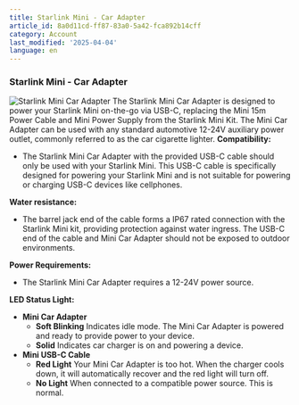 ```yaml
---
title: Starlink Mini - Car Adapter
article_id: 8a0d11cd-ff87-83a0-5a42-fca892b14cff
category: Account
last_modified: '2025-04-04'
language: en
---
```


### Starlink Mini - Car Adapter
![Starlink Mini Car Adapter](https://www.starlink.com/public-files/starlink_mini_car_adapter.png)
The Starlink Mini Car Adapter is designed to power your Starlink Mini on-the-go via USB-C, replacing the Mini 15m Power Cable and Mini Power Supply from the Starlink Mini Kit. The Mini Car Adapter can be used with any standard automotive 12-24V auxiliary power outlet, commonly referred to as the car cigarette lighter.
**Compatibility:**
  * The Starlink Mini Car Adapter with the provided USB-C cable should only be used with your Starlink Mini. This USB-C cable is specifically designed for powering your Starlink Mini and is not suitable for powering or charging USB-C devices like cellphones.


**Water resistance:**
  * The barrel jack end of the cable forms a IP67 rated connection with the Starlink Mini kit, providing protection against water ingress. The USB-C end of the cable and Mini Car Adapter should not be exposed to outdoor environments.


**Power Requirements:**
  * The Starlink Mini Car Adapter requires a 12-24V power source.


**LED Status Light:**
  * **Mini Car Adapter**
    * **Soft Blinking** Indicates idle mode. The Mini Car Adapter is powered and ready to provide power to your device.
    * **Solid** Indicates car charger is on and powering a device.
  * **Mini USB-C Cable**
    * **Red Light** Your Mini Car Adapter is too hot. When the charger cools down, it will automatically recover and the red light will turn off. 
    * **No Light** When connected to a compatible power source. This is normal.